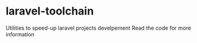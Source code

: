 # laravel-toolchain

Utilities to speed-up laravel projects develpement
Read the code for more information
